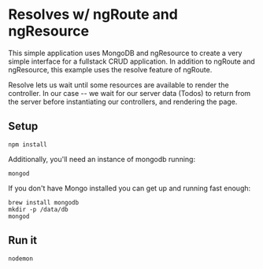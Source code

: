# Resolves w/ ngRoute and ngResource

This simple application uses MongoDB and ngResource to create a very simple interface for a fullstack CRUD application. In addition to ngRoute and ngResource, this example uses the resolve feature of ngRoute.

Resolve lets us wait until some resources are available to render the controller. In our case -- we wait for our server data (Todos) to return from the server before instantiating our controllers, and rendering the page. 

## Setup

```
npm install
```

Additionally, you'll need an instance of mongodb running:

```
mongod
```

If you don't have Mongo installed you can get up and running fast enough:

```
brew install mongodb
mkdir -p /data/db
mongod
```

## Run it

```
nodemon
```